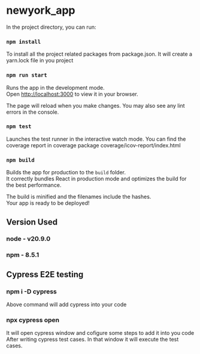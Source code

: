 # newyork_app

In the project directory, you can run:

### `npm install`

To install all the project related packages from package.json. It will create a yarn.lock 
file in you project 

### `npm run start`

Runs the app in the development mode.\
Open [http://localhost:3000](http://localhost:3000) to view it in your browser.

The page will reload when you make changes.
You may also see any lint errors in the console.

### `npm test`

Launches the test runner in the interactive watch mode.
You can find the coverage report in coverage package coverage/icov-report/index.html

### `npm build`
 
Builds the app for production to the `build` folder.\
It correctly bundles React in production mode and optimizes the build for the best performance.

The build is minified and the filenames include the hashes.\
Your app is ready to be deployed!



## Version Used

### node - v20.9.0
### npm - 8.5.1

## Cypress E2E testing

### npm i -D cypress 

Above command will add cypress into your code

### npx cypress open 

It will open cypress window and cofigure some steps to add it into you code 
After writing cypress test cases. In that window it will execute the test cases.
